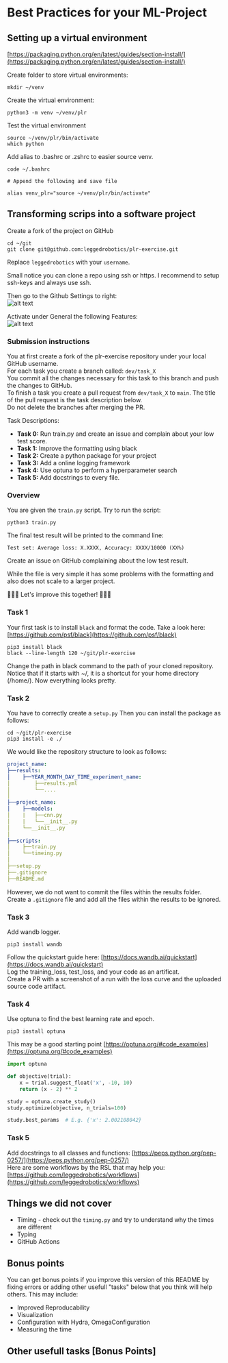 # Best Practices for your ML-Project

## Setting up a virtual environment
[https://packaging.python.org/en/latest/guides/section-install/](https://packaging.python.org/en/latest/guides/section-install/)


Create folder to store virtual environments:
```shell
mkdir ~/venv
```

Create the virtual environment:
```shell
python3 -m venv ~/venv/plr
```

Test the virtual environment
```shell
source ~/venv/plr/bin/activate
which python
```

Add alias to .bashrc or .zshrc to easier source venv.
```shell
code ~/.bashrc

# Append the following and save file

alias venv_plr="source ~/venv/plr/bin/activate"
```

## Transforming scrips into a software project
Create a fork of the project on GitHub
```shell
cd ~/git
git clone git@github.com:leggedrobotics/plr-exercise.git
```

Replace `leggedrobotics` with your `username`.

Small notice you can clone a repo using ssh or https. 
I recommend to setup ssh-keys and always use ssh. 

Then go to the Github Settings to right:  
![alt text](docs/repo.jpg)


Activate under General the following Features:  
![alt text](docs/features.jpg)

### Submission instructions
You at first create a fork of the plr-exercise repository under your local GitHub username.  
For each task you create a branch called: `dev/task_X`  
You commit all the changes necessary for this task to this branch and push the changes to GitHub.  
To finish a task you create a pull request from `dev/task_X` to `main`. 
The title of the pull request is the task description below.  
Do not delete the branches after merging the PR.  

Task Descriptions:
- **Task 0:** Run train.py and create an issue and complain about your low test score.
- **Task 1:** Improve the formatting using black
- **Task 2:** Create a python package for your project
- **Task 3:** Add a online logging framework
- **Task 4:** Use optuna to perform a hyperparameter search
- **Task 5:** Add docstrings to every file.


### Overview
You are given the `train.py` script.
Try to run the script: 

```shell
python3 train.py
```

The final test result will be printed to the command line:
```shell
Test set: Average loss: X.XXXX, Accuracy: XXXX/10000 (XX%)
```
Create an issue on GitHub complaining about the low test result.

While the file is very simple it has some problems with the formatting and also does not scale to a larger project. 


🚀🚀🚀 Let's improve this together! 🚀🚀🚀


### Task 1
Your first task is to install `black` and format the code. 
Take a look here: [https://github.com/psf/black](https://github.com/psf/black)

```shell
pip3 install black
black --line-length 120 ~/git/plr-exercise
```
Change the path in black command to the path of your cloned repository. Notice that if it starts with ~/, it is a shortcut for your home directory (/home/<Your Username>). 
Now everything looks pretty.


### Task 2
You have to correctly create a `setup.py`
Then you can install the package as follows:

```
cd ~/git/plr-exercise
pip3 install -e ./
```

We would like the repository structure to look as follows:

```yaml
project_name:
├──results:	
│    ├──YEAR_MONTH_DAY_TIME_experiment_name:
│        ├──results.yml 
│        └──....
│
├──project_name:
│    ├──models:
│    |   ├──cnn.py
│    |   └──__init__.py
│    └──__init__.py   
│        
├──scripts:
│    ├──train.py
│    └──timeing.py 
│
├──setup.py
├──.gitignore
├──README.md
```

However, we do not want to commit the files within the results folder.  
Create a `.gitignore` file and add all the files within the results to be ignored.

### Task 3
Add wandb logger.

```shell
pip3 install wandb
```
Follow the quickstart guide here: [https://docs.wandb.ai/quickstart](https://docs.wandb.ai/quickstart)  
Log the training_loss, test_loss, and your code as an artificat.  
Create a PR with a screenshot of a run with the loss curve and the uploaded source code artifact.  


### Task 4
Use optuna to find the best learning rate and epoch.

```shell
pip3 install optuna
```

This may be a good starting point [https://optuna.org/#code_examples](https://optuna.org/#code_examples)

```python
import optuna

def objective(trial):
    x = trial.suggest_float('x', -10, 10)
    return (x - 2) ** 2

study = optuna.create_study()
study.optimize(objective, n_trials=100)

study.best_params  # E.g. {'x': 2.002108042}
```

### Task 5 
Add docstrings to all classes and functions: [https://peps.python.org/pep-0257/](https://peps.python.org/pep-0257/)  
Here are some workflows by the RSL that may help you: [https://github.com/leggedrobotics/workflows](https://github.com/leggedrobotics/workflows)


## Things we did not cover
- Timing - check out the `timing.py` and try to understand why the times are different 
- Typing
- GitHub Actions

## Bonus points

You can get bonus points if you improve this version of this README by fixing errors or adding other usefull "tasks" below that you think will help others.
This may include: 
- Improved Reproducability
- Visualization
- Configuration with Hydra, OmegaConfiguration
- Measuring the time

## Other usefull tasks [Bonus Points]
